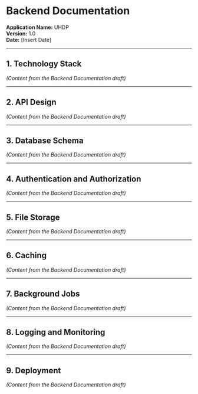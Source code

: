 # **Backend Documentation**  
**Application Name:** UHDP  
**Version:** 1.0  
**Date:** [Insert Date]  

---

## **1. Technology Stack**  
*(Content from the Backend Documentation draft)*  

---

## **2. API Design**  
*(Content from the Backend Documentation draft)*  

---

## **3. Database Schema**  
*(Content from the Backend Documentation draft)*  

---

## **4. Authentication and Authorization**  
*(Content from the Backend Documentation draft)*  

---

## **5. File Storage**  
*(Content from the Backend Documentation draft)*  

---

## **6. Caching**  
*(Content from the Backend Documentation draft)*  

---

## **7. Background Jobs**  
*(Content from the Backend Documentation draft)*  

---

## **8. Logging and Monitoring**  
*(Content from the Backend Documentation draft)*  

---

## **9. Deployment**  
*(Content from the Backend Documentation draft)*  